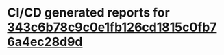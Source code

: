 # CI/CD generated reports for [343c6b78c9c0e1fb126cd1815c0fb76a4ec28d9d](https://github.com/hydephp/develop/commit/343c6b78c9c0e1fb126cd1815c0fb76a4ec28d9d)
